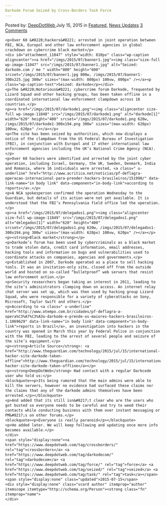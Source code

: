 ```yaml
---
Darkode Forum Seized by Cross-Borders Task Force
---
```

<article class="post-listing post-11046 post type-post status-publish format-standard has-post-thumbnail hentry  tag-crossborders tag-darkodecom tag-force tag-seized tag-task">
    <div class="post-inner">
        <span>Posted by: <a href="https://www.deepdotweb.com/author/admin/" title="">DeepDotWeb </a></span>
    <span>July 15, 2015</span>
    <span>in <a href="https://www.deepdotweb.com/category/deepdot-news/" rel="category tag">Featured</a>, <a href="https://www.deepdotweb.com/category/news-updates/" rel="category tag">News Updates</a></span>
    <span><a href="https://www.deepdotweb.com/2015/07/15/darkode-com-seized-by-cross-borders-task-force/#comments">3 Comments</a></span>
    </p>
    <div class="clear"></div>
    
    <p>Over 60 &#8220;hackers&#8221; arrested in joint operation between FBI, NCA, Europol and other law enforcement agencies in global crackdown on cybercrime black market</p>
    <div id="attachment_11047" style="width: 810px" class="wp-caption aligncenter"><a href="/imgs/2015/07/banner1.jpg"><img class="size-full wp-image-11047" src="/imgs/2015/07/banner1.jpg" alt="Seized: darkode.com / me " width="800" height="600" srcset="/imgs/2015/07/banner1.jpg 800w, /imgs/2015/07/banner1-300x225.jpg 300w" sizes="(max-width: 800px) 100vw, 800px" /></a><p class="wp-caption-text">Seized: darkode</p></div>
    <p>The &#8220;Notorious&#8221; cybercrime forum Darkode, frequented by Lizard Squad and other hacking groups, has been taken offline in a coordinated international law enforcement clampdown across 18 countries.</p>
    <p><a href="/imgs/2015/07/darkode1.png"><img class="aligncenter size-full wp-image-11048" src="/imgs/2015/07/darkode1.png" alt="darkode[1]" width="620" height="400" srcset="/imgs/2015/07/darkode1.png 620w, /imgs/2015/07/darkode1-300x194.png 300w" sizes="(max-width: 620px) 100vw, 620px" /></a></p>
    <p>The site has been seized by authorities, which now displays a notice of the clampdown from the US Federal Bureau of Investigation (FBI), in conjunction with Europol and 17 other international law enforcement agencies including the UK’s National Crime Agency (NCA).</p>
    <p>Over 60 hackers were identified and arrested by the joint cyber operation, including Israel, Germany, the UK, Sweden, Denmark, India and Romania, where 16 individuals were arrested, <a class=" u-underline" href="http://www.acritica.net/noticias/pf-deflagra-operacao-internacional-para-prender-hackers-brasileiros/151990/" data-link-name="in body link" data-component="in-body-link">according to reports</a>.</p>
    <p>A NCA spokesperson confirmed the operation Wednesday to the Guardian, but details of its action were not yet available. It is understood that the FBI’s Pennsylvania field office led the operation.</p>
    <p><a href="/imgs/2015/07/delegados1.png"><img class="aligncenter size-full wp-image-11049" src="/imgs/2015/07/delegados1.png" alt="delegados[1]" width="620" height="400" srcset="/imgs/2015/07/delegados1.png 620w, /imgs/2015/07/delegados1-300x194.png 300w" sizes="(max-width: 620px) 100vw, 620px" /></a></p>
    <p><strong>Black market</strong></p>
    <p>Darkode’s forum has been used by cybercriminals as a black market to trade stolen data, credit card information, email addresses, hacking tools and information on bugs and vulnerabilities used to coordinate attacks on companies, agencies and governments.</p>
    <p>Established in 2007, Darkode operated as a place to sell hacking tools. It was an invitation-only site, closed off from the outside world and hosted on so-called “bulletproof” web servers that resist law enforcement action.</p>
    <p>Security researchers began taking an interest in 2011, leading to the site’s administrators clamping down on access. An internet relay chat server was set up, which was then used by hacking group Lizard Squad, who were responsible for a variety of cyberattacks on Sony, Microsoft, Taylor Swift and others.</p>
    <p>According to <a class=" u-underline" href="http://www.otempo.com.br/cidades/pf-deflagra-a-opera%C3%A7%C3%A3o-darkode-e-prende-os-maiores-hackers-brasileiros-1.1069629" data-link-name="in body link" data-component="in-body-link">reports in Brazil</a>, an investigation into hackers in the country was opened in March this year by Federal Police in conjunction with the FBI, leading to the arrest of several people and seizure of the site’s equipment.</p>
    <p><strong>Article Source</strong>: <a href="http://www.theguardian.com/technology/2015/jul/15/international-hacker-site-darkode-taken-offline">http://www.theguardian.com/technology/2015/jul/15/international-hacker-site-darkode-taken-offline</a></p>
    <p><strong>DeepDotWeb</strong> Had contact with a regular Darkcode user who told us:</p>
    <blockquote><p>Its being rumored that the main admins were able to kill the servers, however no evidence had surfaced these claims nor the claims that any of the darkode admins themselves have been arrested.</p></blockquote>
    <p>And added that its still isn&#8217;t clear who are the users who got busted so everyone needs to be careful and try to weed their contacts while conducting business with them over instant messaging or PM&#8217;s on other forums.</p>
    <blockquote><p>Everyone is really paranoid</p></blockquote>
    <p>He added later. We will keep following and updating once more info becomes available.</p>
    </div>
    <span style="display:none"><a href="https://www.deepdotweb.com/tag/crossborders/" rel="tag">crossborders</a> <a href="https://www.deepdotweb.com/tag/darkodecom/" rel="tag">darkodecom</a> <a href="https://www.deepdotweb.com/tag/force/" rel="tag">force</a> <a href="https://www.deepdotweb.com/tag/seized/" rel="tag">seized</a> <a href="https://www.deepdotweb.com/tag/task/" rel="tag">task</a></span> <span style="display:none" class="updated">2015-07-15</span>
    <div style="display:none" class="vcard author" itemprop="author" itemscope itemtype="http://schema.org/Person"><strong class="fn" itemprop="name">
    </div>
</article>

